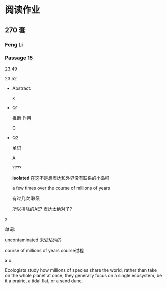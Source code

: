 # 阅读作业

## 270 套

### Feng Li

### Passage 15

23.49

23.52



* Abstract: 

  x

* Q1

  推断 作用

  C
  

* Q2

  单词

  A

  ????

  **isolated** 在这不是想表达和外界没有联系的小岛吗

  a few times over the course of millions of years

  有过几次 联系 

  所以排除的AE? 表达太绝对了?

  

  

x

单词:

uncontaminated	未受玷污的

course of millions of years	course过程



__x__ x

Ecologists study how millions of species share the world, rather than take on the whole planet at once; they generally focus on a single ecosystem, be it a prairie, a tidal flat, or a sand dune.











